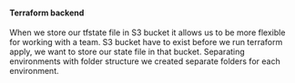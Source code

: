 #### Terraform backend

When we store our tfstate file in S3 bucket it allows us to be more flexible for working with a team. S3 bucket have to exist before we run terraform apply, we want to store our state file in  that bucket.
Separating environments with folder structure we created separate folders for each environment.